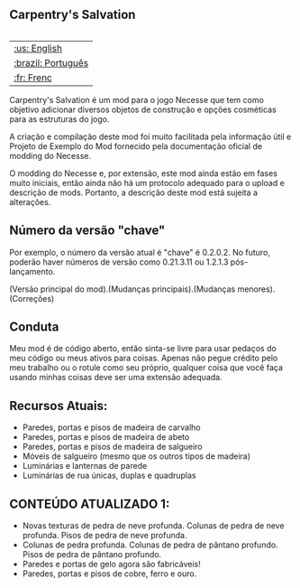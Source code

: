 ## Carpentry's Salvation

<table align="right">
 <tr><td><a href="https://github.com/JakeThePhysicist/NecesseMod-CarpentersSalvation/blob/main/README.md">:us: English</a></td></tr>
 <tr><td><a href="https://github.com/JakeThePhysicist/NecesseMod-CarpentersSalvation/blob/main/README_pt-BR.md">:brazil: Português</a></td></tr>
 <tr><td><a href="https://github.com/JakeThePhysicist/NecesseMod-CarpentersSalvation/blob/main/README_fr.md">:fr: Frenc</a></td></tr>
</table>

Carpentry's Salvation é um mod para o jogo Necesse que tem como objetivo adicionar diversos objetos de construção e opções cosméticas para as estruturas do jogo.

A criação e compilação deste mod foi muito facilitada pela informação útil e Projeto de Exemplo do Mod fornecido pela documentação oficial de modding do Necesse.

O modding do Necesse e, por extensão, este mod ainda estão em fases muito iniciais, então ainda não há um protocolo adequado para o upload e descrição de mods. Portanto, a descrição deste mod está sujeita a alterações.

## Número da versão "chave"

Por exemplo, o número da versão atual é "chave" é 0.2.0.2. No futuro, poderão haver números de versão como 0.21.3.11 ou 1.2.1.3 pós-lançamento.

(Versão principal do mod).(Mudanças principais).(Mudanças menores).(Correções)

## Conduta

Meu mod é de código aberto, então sinta-se livre para usar pedaços do meu código ou meus ativos para coisas. Apenas não pegue crédito pelo meu trabalho ou o rotule como seu próprio, qualquer coisa que você faça usando minhas coisas deve ser uma extensão adequada.

## Recursos Atuais:

- Paredes, portas e pisos de madeira de carvalho
- Paredes, portas e pisos de madeira de abeto
- Paredes, portas e pisos de madeira de salgueiro
- Móveis de salgueiro (mesmo que os outros tipos de madeira)
- Luminárias e lanternas de parede
- Luminárias de rua únicas, duplas e quadruplas

## CONTEÚDO ATUALIZADO 1:

- Novas texturas de pedra de neve profunda. Colunas de pedra de neve profunda. Pisos de pedra de neve profunda.
- Colunas de pedra profunda. Colunas de pedra de pântano profundo. Pisos de pedra de pântano profundo.
- Paredes e portas de gelo agora são fabricáveis!
- Paredes, portas e pisos de cobre, ferro e ouro.
